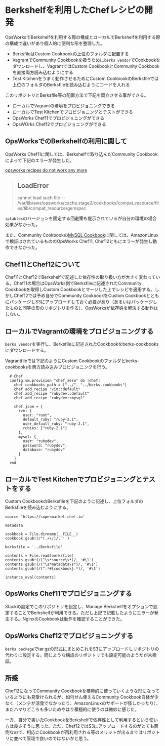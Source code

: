 # Berkshelfを利用したChefレシピの開発

OpsWorksでBerkshelfを利用する際の構成とローカルでBerkshelfを利用する際の構成で違いがあり個人的に便利な形を整理した。

* BerksfileはCustom Cookbookの上位のフォルダに配置する
* VagrantでCommunity Cookbookを扱うために`berks vendor`でCookbookをダウンロードし、VagrantではCustom CookbookとCommunity Cookbookを直接両方読み込むようにする
* Test Kitchenをうまく動作させるためにCustom CookbookのBerksfileでは上位のフォルダのBerksfileを読み込むようにコードを入れる

このリポジトリとBerksfile等の配置方法で下記を両立させる事ができる。

* ローカルでVagrantの環境をプロビジョニングできる
* ローカルでTest Kitchenでプロビジョニングとテストができる
* OpsWorks Chef11でプロビジョニングができる
* OpsWOrks Chef12でプロビジョニングができる

## OpsWorksでのBerkshelfの利用に関して

OpsWorks Chef11に関しては、Berkshelfで取り込んだCommunity Cookbookによって下記のエラーが発生した。

[opsworks recipes do not work any more](https://forums.aws.amazon.com/thread.jspa?threadID=228072)

>  LoadError
>  ---------
>  cannot load such file -- /var/lib/aws/opsworks/cache.stage2/cookbooks/compat_resource/files/lib/compat_resource/gemspec

`iptables`のバージョンを固定する回避策も提示されているが自分の環境の場合効果がなかった。

また、Community Cookbookの[MySQL Cookbook](https://supermarket.chef.io/cookbooks/mysql)に関しては、AmazonLinuxで検証はされているもののOpsWorks Chef11, Chef12ともにエラーが発生し動作できなかった。

## Chef11とChef12について

Chef11とChef12でBerkshelfで記述した依存性の取り扱い方が大きく変わっている。Chef11の場合はOpsWorks側でBerksfileに記述されたCommunity Cookbookを取得しCustom Cookbookとマージした上でレシピを適用する。しかしChef12では予め自分でCommunity CookbookをCustom CookbookとともにパッケージしS3にアップロードしておく必要があり（あるいはパッケージしたものと同等の形のリポジトリを作る）、OpsWorksが依存姓を解決する動作はしない。

## ローカルでVagrantの環境をプロビジョニングする

`berks vendor`を実行し、Berksfileに記述されたCookbookをberks-cookbooksにダウンロードする。

Vagrantfileでは下記のようにCustom Cookbookのフォルダとberks-cookbooksを両方読み込みプロビジョニングを行う。

```
  # Chef
  config.vm.provision "chef_zero" do |chef|
    chef.cookbooks_path = ["../", "../berks-cookbooks"]
    chef.add_recipe "vim::default"
    chef.add_recipe "rubydev::default"
    chef.add_recipe "rubydev::mysql"

    chef.json = {
      rvm: {
        user: "root",
        default_ruby: "ruby-2.1",
        user_default_ruby: "ruby-2.1",
        rubies: ["ruby-2.1"]
      },
      mysql: {
        user: "rubydev",
        password: "rubydev",
        database: "rubydev"
      }
    }
  end
```

## ローカルでTest Kitchenでプロビジョニングとテストをする

Custom CookbookのBerksfileを下記のように記述し、上位フォルダのBerksfileを読み込むようにする。

```
source 'https://supermarket.chef.io'

metadata

cookbook = File.dirname(__FILE__)
cookbook.gsub!(/^(.+\/)/, '')

berksfile = '../Berksfile'

contents = File.read(berksfile)
contents.gsub!(/(^\s*source\s*)/, '#\1')
contents.gsub!(/(^\s*metadata\s*)/, '#\1')
contents.gsub!(/(^.*#{cookbook}.*)/, '#\1')

instance_eval(contents)

```

## OpsWorks Chef11でプロビジョニングする

Stackの設定でこのリポジトリを設定し、Manage Berkshelfをオプションで設定することでBerkshelfが利用できる。ただし上記で記載したようにエラーが発生する。NginxのCookbookは動作を確認することができた。

## OpsWorks Chef12でプロビジョニングする

`berks package`でtar.gzの形式にまとめこれをS3にアップロードしリポジトリの代わりに設定する。同じような構成のリポジトリでも設定可能のようだが未検証。

## 所感

Chef12になってCommunity Cookbookを積極的に使っていくような形になっているようにも見受けられるが、如何せん使えるCommunity Cookbook自体が少なく（メンテが活発でなかったり、AmazonLinuxのサポートが怪しかったり）、またハマりどころも多いためやはり積極的に使うのは微妙に感じた。

一方、自分で書いたCookbookをBerkshelfで依存性として利用するという使い方は良さそうに思った。ただ、Chef12ではS3にアップロードするのがとても面倒なので、相応にCookbookが再利用される等のメリットが出るまではリポジトリに並べて管理で良いのではないかと思う。
